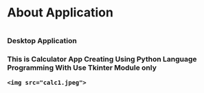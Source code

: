 
<!DOCTYPE html>
<html lang="en">
<head>
    <meta charset="UTF-8">
    <meta http-equiv="X-UA-Compatible" content="IE=edge">
    <meta name="viewport" content="width=device-width, initial-scale=1.0">
    <title>Document</title>
</head>
<body>
  <h1>About Application<h1>

  <h3>Desktop Application<h3>

  This is Calculator App Creating Using Python Language Programming 
  With Use Tkinter Module only

    <img src="calc1.jpeg">
</body>
</html>
